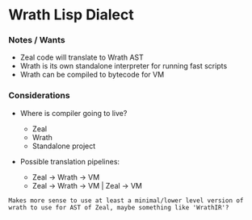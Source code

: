 # Wrath Lisp Dialect

### Notes / Wants
- Zeal code will translate to Wrath AST 
- Wrath is its own standalone interpreter for running fast scripts
- Wrath can be compiled to bytecode for VM


### Considerations
- Where is compiler going to live? 
  - Zeal
  - Wrath
  - Standalone project


- Possible translation pipelines:
  - Zeal -> Wrath -> VM
  - Zeal -> Wrath -> VM | Zeal -> VM

`Makes more sense to use at least a minimal/lower level version of wrath to use for AST of Zeal, maybe something like 'WrathIR'?`

